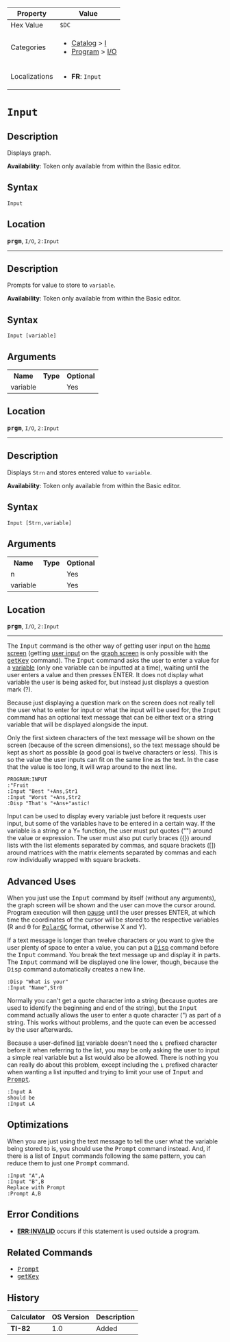 | Property      | Value |
|---------------|-------|
| Hex Value     | `$DC`|
| Categories    | <ul><li>[Catalog](<../categories/Catalog.md>) > [I](<../categories/Catalog.md#I>)</li><li>[Program](<../categories/Program.md>) > [I/O](<../categories/Program.md#I/O>)</li></ul> |
| Localizations | <ul><li><b>FR</b>: `Input `</li></ul> |

# `Input `

## Description
Displays graph.


<b>Availability</b>: Token only available from within the Basic editor.

## Syntax
`Input`

## Location
<tt><kbd><b>prgm</b></kbd></tt>, `I/O`, `2:Input`
<hr>

## Description
Prompts for value to store to `variable`.


<b>Availability</b>: Token only available from within the Basic editor.

## Syntax
`Input [variable]`

## Arguments
<table>
<tr><th>Name</th><th>Type</th><th>Optional</th></tr>

<tr><td>variable</td><td></td><td>Yes</td></tr>

</table>

## Location
<tt><kbd><b>prgm</b></kbd></tt>, `I/O`, `2:Input`
<hr>

## Description
Displays `Strn` and stores entered value to `variable`.


<b>Availability</b>: Token only available from within the Basic editor.

## Syntax
`Input [Strn,variable]`

## Arguments
<table>
<tr><th>Name</th><th>Type</th><th>Optional</th></tr>

<tr><td>n</td><td></td><td>Yes</td></tr>

<tr><td>variable</td><td></td><td>Yes</td></tr>

</table>

## Location
<tt><kbd><b>prgm</b></kbd></tt>, `I/O`, `2:Input`
<hr>

The <tt>Input</tt> command is the other way of getting user input on the [home screen](homescreen) (getting [user input](userinput) on the [graph screen](graphscreen) is only possible with the <tt><a href="getKey.md">getKey</a></tt> command). The <tt>Input</tt> command asks the user to enter a value for a [variable](variables) (only one variable can be inputted at a time), waiting until the user enters a value and then presses ENTER. It does not display what variable the user is being asked for, but instead just displays a question mark (?).

Because just displaying a question mark on the screen does not really tell the user what to enter for input or what the input will be used for, the <tt>Input</tt> command has an optional text message that can be either text or a string variable that will be displayed alongside the input.

Only the first sixteen characters of the text message will be shown on the screen (because of the screen dimensions), so the text message should be kept as short as possible (a good goal is twelve characters or less). This is so the value the user inputs can fit on the same line as the text. In the case that the value is too long, it will wrap around to the next line.

```ti-basic
PROGRAM:INPUT
:"Fruit
:Input "Best "+Ans,Str1
:Input "Worst "+Ans,Str2
:Disp "That's "+Ans+"astic!
```

Input can be used to display every variable just before it requests user input, but some of the variables have to be entered in a certain way. If the variable is a string or a Y= function, the user must put quotes ("") around the value or expression. The user must also put curly braces ({}) around lists with the list elements separated by commas, and square brackets ([]) around matrices with the matrix elements separated by commas and each row individually wrapped with square brackets.

## Advanced Uses

When you just use the <tt>Input</tt> command by itself (without any arguments), the graph screen will be shown and the user can move the cursor around. Program execution will then [pause](pause.md) until the user presses ENTER, at which time the coordinates of the cursor will be stored to the respective variables (R and θ for <tt><a href="PolarGC.md">PolarGC</a></tt> format, otherwise X and Y).

If a text message is longer than twelve characters or you want to give the user plenty of space to enter a value, you can put a <tt><a href="Disp.md">Disp</a></tt> command before the <tt>Input</tt> command. You break the text message up and display it in parts. The <tt>Input</tt> command will be displayed one line lower, though, because the <tt>Disp</tt> command automatically creates a new line.

```ti-basic
:Disp "What is your"
:Input "Name",Str0
```

Normally you can't get a quote character into a string (because quotes are used to identify the beginning and end of the string), but the <tt>Input</tt> command actually allows the user to enter a quote character (") as part of a string. This works without problems, and the quote can even be accessed by the user afterwards.

Because a user-defined [list](lists) variable doesn't need the <tt>ʟ</tt> prefixed character before it when referring to the list, you may be only asking the user to input a simple real variable but a list would also be allowed. There is nothing you can really do about this problem, except including the <tt>ʟ</tt> prefixed character when wanting a list inputted and trying to limit your use of <tt>Input</tt> and <tt><a href="Prompt.md">Prompt</a></tt>.

```ti-basic
:Input A
should be
:Input ʟA
```

## Optimizations

When you are just using the text message to tell the user what the variable being stored to is, you should use the <tt>Prompt</tt> command instead. And, if there is a list of <tt>Input</tt> commands following the same pattern, you can reduce them to just one <tt>Prompt</tt> command.

```ti-basic
:Input "A",A
:Input "B",B
Replace with Prompt
:Prompt A,B
```

## Error Conditions

*   **[ERR:INVALID](errors#invalid)** occurs if this statement is used outside a program.

## Related Commands

*   <tt><a href="Prompt.md">Prompt</a></tt>
*   <tt><a href="getKey.md">getKey</a></tt>

## History
| Calculator | OS Version | Description |
|------------|------------|-------------|
| <b>TI-82</b> | 1.0 | Added |



